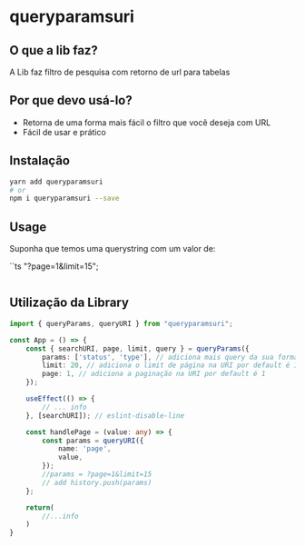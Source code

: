 # queryparamsuri

## O que a lib faz?

A Lib faz filtro de pesquisa com retorno de url para tabelas

## Por que devo usá-lo?

- Retorna de uma forma mais fácil o filtro que você deseja com URL
- Fácil de usar e prático

## Instalação

```bash
yarn add queryparamsuri
# or
npm i queryparamsuri --save
```

## Usage

Suponha que temos uma querystring com um valor de:

``ts
"?page=1&limit=15";

```

```

## Utilização da Library

```ts
import { queryParams, queryURI } from "queryparamsuri";

const App = () => {
    const { searchURI, page, limit, query } = queryParams({
        params: ['status', 'type'], // adiciona mais query da sua forma
        limit: 20, // adiciona o limit de página na URI por default é 15
        page: 1, // adiciona a paginação na URI por default é 1
    });

    useEffect(() => {
        // ... info
    }, [searchURI]); // eslint-disable-line

    const handlePage = (value: any) => {
        const params = queryURI({
            name: 'page',
            value,
        });
        //params = ?page=1&limit=15
        // add history.push(params)
    };

    return(
        //...info
    )
}
```
